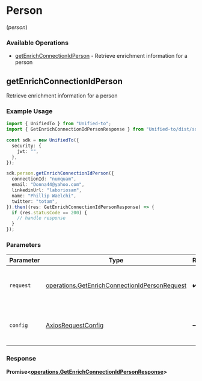 # Person
(*person*)

### Available Operations

* [getEnrichConnectionIdPerson](#getenrichconnectionidperson) - Retrieve enrichment information for a person

## getEnrichConnectionIdPerson

Retrieve enrichment information for a person

### Example Usage

```typescript
import { UnifiedTo } from "Unified-to";
import { GetEnrichConnectionIdPersonResponse } from "Unified-to/dist/sdk/models/operations";

const sdk = new UnifiedTo({
  security: {
    jwt: "",
  },
});

sdk.person.getEnrichConnectionIdPerson({
  connectionId: "numquam",
  email: "Donna44@yahoo.com",
  linkedinUrl: "laboriosam",
  name: "Phillip Waelchi",
  twitter: "totam",
}).then((res: GetEnrichConnectionIdPersonResponse) => {
  if (res.statusCode == 200) {
    // handle response
  }
});
```

### Parameters

| Parameter                                                                                                      | Type                                                                                                           | Required                                                                                                       | Description                                                                                                    |
| -------------------------------------------------------------------------------------------------------------- | -------------------------------------------------------------------------------------------------------------- | -------------------------------------------------------------------------------------------------------------- | -------------------------------------------------------------------------------------------------------------- |
| `request`                                                                                                      | [operations.GetEnrichConnectionIdPersonRequest](../../models/operations/getenrichconnectionidpersonrequest.md) | :heavy_check_mark:                                                                                             | The request object to use for the request.                                                                     |
| `config`                                                                                                       | [AxiosRequestConfig](https://axios-http.com/docs/req_config)                                                   | :heavy_minus_sign:                                                                                             | Available config options for making requests.                                                                  |


### Response

**Promise<[operations.GetEnrichConnectionIdPersonResponse](../../models/operations/getenrichconnectionidpersonresponse.md)>**

